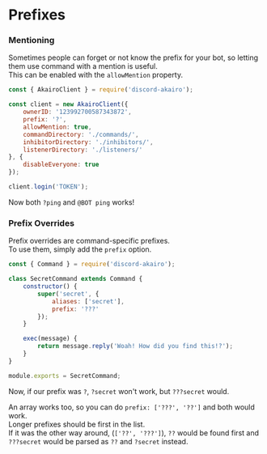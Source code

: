 # Prefixes

### Mentioning

Sometimes people can forget or not know the prefix for your bot, so letting them use command with a mention is useful.  
This can be enabled with the `allowMention` property.  

```js
const { AkairoClient } = require('discord-akairo');

const client = new AkairoClient({
    ownerID: '123992700587343872',
    prefix: '?',
    allowMention: true,
    commandDirectory: './commands/',
    inhibitorDirectory: './inhibitors/',
    listenerDirectory: './listeners/'
}, {
    disableEveryone: true
});

client.login('TOKEN');
```

Now both `?ping` and `@BOT ping` works!  

### Prefix Overrides

Prefix overrides are command-specific prefixes.  
To use them, simply add the `prefix` option.  

```js
const { Command } = require('discord-akairo');

class SecretCommand extends Command {
    constructor() {
        super('secret', {
            aliases: ['secret'],
            prefix: '???'
        });
    }

    exec(message) {
        return message.reply('Woah! How did you find this!?');
    }
}

module.exports = SecretCommand;
```

Now, if our prefix was `?`, `?secret` won't work, but `???secret` would.  

An array works too, so you can do `prefix: ['???', '??']` and both would work.  
Longer prefixes should be first in the list.  
If it was the other way around, (`['??', '???']`), `??` would be found first and `???secret` would be parsed as `??` and `?secret` instead.  
